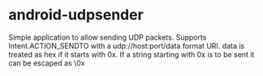 android-udpsender
=================

Simple application to allow sending UDP packets.  Supports Intent.ACTION_SENDTO with a udp://host:port/data format URI.  data is treated as hex if it starts with 0x.  If a string starting with 0x is to be sent it can be escaped as \0x
